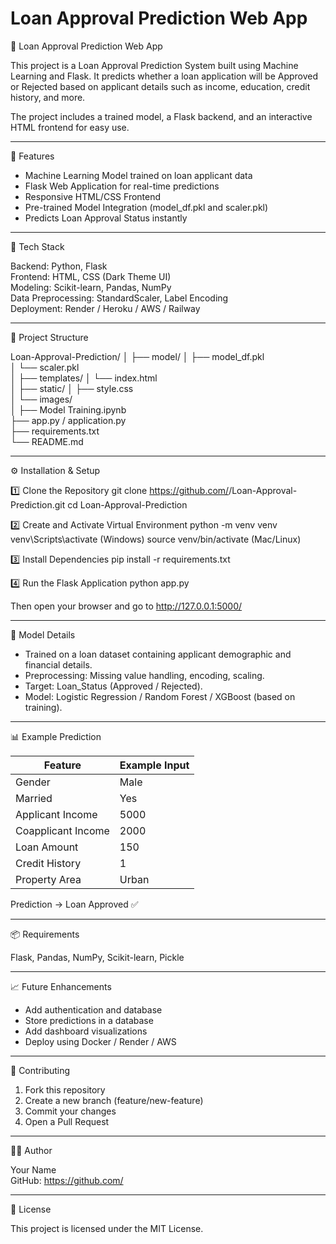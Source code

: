 # Loan Approval Prediction Web App

🏦 Loan Approval Prediction Web App

This project is a Loan Approval Prediction System built using Machine Learning and Flask. 
It predicts whether a loan application will be Approved or Rejected based on applicant details such as income, education, credit history, and more.  

The project includes a trained model, a Flask backend, and an interactive HTML frontend for easy use.

-------------------------------------------------------------
🚀 Features

- Machine Learning Model trained on loan applicant data  
- Flask Web Application for real-time predictions  
- Responsive HTML/CSS Frontend  
- Pre-trained Model Integration (model_df.pkl and scaler.pkl)  
- Predicts Loan Approval Status instantly  

-------------------------------------------------------------
🧩 Tech Stack

Backend: Python, Flask  
Frontend: HTML, CSS (Dark Theme UI)  
Modeling: Scikit-learn, Pandas, NumPy  
Data Preprocessing: StandardScaler, Label Encoding  
Deployment: Render / Heroku / AWS / Railway  

-------------------------------------------------------------
📁 Project Structure

Loan-Approval-Prediction/
│
├── model/
│   ├── model_df.pkl          
│   └── scaler.pkl            
│
├── templates/
│   └── index.html            
│
├── static/
│   ├── style.css             
│   └── images/               
│
├── Model Training.ipynb      
├── app.py / application.py   
├── requirements.txt          
└── README.md                 

-------------------------------------------------------------
⚙️ Installation & Setup

1️⃣ Clone the Repository
git clone https://github.com/<your-username>/Loan-Approval-Prediction.git
cd Loan-Approval-Prediction

2️⃣ Create and Activate Virtual Environment
python -m venv venv
venv\Scripts\activate (Windows)
source venv/bin/activate (Mac/Linux)

3️⃣ Install Dependencies
pip install -r requirements.txt

4️⃣ Run the Flask Application
python app.py

Then open your browser and go to http://127.0.0.1:5000/

-------------------------------------------------------------
🧮 Model Details

- Trained on a loan dataset containing applicant demographic and financial details.  
- Preprocessing: Missing value handling, encoding, scaling.  
- Target: Loan_Status (Approved / Rejected).  
- Model: Logistic Regression / Random Forest / XGBoost (based on training).  

-------------------------------------------------------------
📊 Example Prediction

| Feature | Example Input |
|----------|----------------|
| Gender | Male |
| Married | Yes |
| Applicant Income | 5000 |
| Coapplicant Income | 2000 |
| Loan Amount | 150 |
| Credit History | 1 |
| Property Area | Urban |

Prediction → Loan Approved ✅

-------------------------------------------------------------
📦 Requirements

Flask, Pandas, NumPy, Scikit-learn, Pickle

-------------------------------------------------------------
📈 Future Enhancements

- Add authentication and database  
- Store predictions in a database  
- Add dashboard visualizations  
- Deploy using Docker / Render / AWS  

-------------------------------------------------------------
🤝 Contributing

1. Fork this repository  
2. Create a new branch (feature/new-feature)  
3. Commit your changes  
4. Open a Pull Request  

-------------------------------------------------------------
🧑‍💻 Author

Your Name  
GitHub: https://github.com/<your-username>  

-------------------------------------------------------------
🪪 License

This project is licensed under the MIT License.


